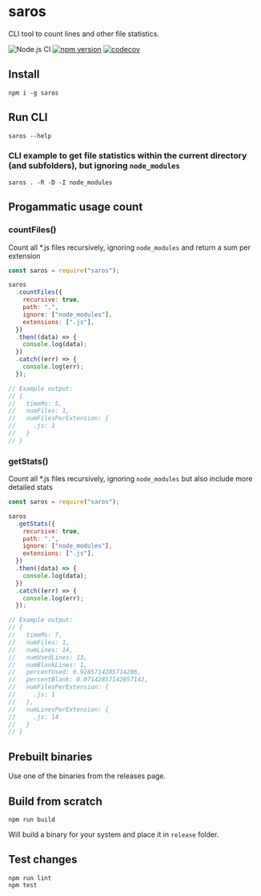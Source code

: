 # saros

CLI tool to count lines and other file statistics.

![Node.js CI](https://github.com/dotvirus/saros/workflows/Node.js%20CI/badge.svg?branch=dev)
[![npm version](https://badge.fury.io/js/saros.svg)](https://badge.fury.io/js/saros)
[![codecov](https://codecov.io/gh/dotvirus/saros/branch/dev/graph/badge.svg?token=MLUATJvwJo)](https://codecov.io/gh/dotvirus/saros)

## Install

```
npm i -g saros
```

## Run CLI

```
saros --help
```

### CLI example to get file statistics within the current directory (and subfolders), but ignoring `node_modules`

```
saros . -R -D -I node_modules
```

## Progammatic usage count

### countFiles()

Count all *.js files recursively, ignoring `node_modules` and return a sum per extension

```javascript
const saros = require("saros");

saros
  .countFiles({
    recursive: true,
    path: ".",
    ignore: ["node_modules"],
    extensions: [".js"],
  })
  .then((data) => {
    console.log(data);
  })
  .catch((err) => {
    console.log(err);
  });

// Example output:
// {
//   timeMs: 5,
//   numFiles: 1,
//   numFilesPerExtension: {
//     .js: 1
//   }
// }
```

### getStats()

Count all *.js files recursively, ignoring `node_modules` but also include more detailed stats

```javascript
const saros = require("saros");

saros
  .getStats({
    recursive: true,
    path: ".",
    ignore: ["node_modules"],
    extensions: [".js"],
  })
  .then((data) => {
    console.log(data);
  })
  .catch((err) => {
    console.log(err);
  });

// Example output:
// {
//   timeMs: 7,
//   numFiles: 1,
//   numLines: 14,
//   numUsedLines: 13,
//   numBlankLines: 1,
//   percentUsed: 0.9285714285714286,
//   percentBlank: 0.07142857142857142,
//   numFilesPerExtension: {
//     .js: 1
//   },
//   numLinesPerExtension: {
//     .js: 14
//   }
// }
```

## Prebuilt binaries

Use one of the binaries from the releases page.

## Build from scratch

```
npm run build
```

Will build a binary for your system and place it in `release` folder.

## Test changes

```
npm run lint
npm test
```
